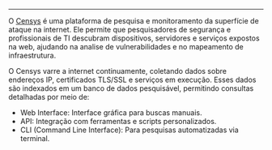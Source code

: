 
---

O [Censys](https://platform.censys.io/home/examples) é uma plataforma de pesquisa e monitoramento da superfície de ataque na internet. Ele permite que pesquisadores de segurança e profissionais de TI descubram dispositivos, servidores e serviços expostos na web, ajudando na analise de vulnerabilidades e no mapeamento de infraestrutura. 

O Censys varre a internet continuamente, coletando dados sobre endereços IP, certificados TLS/SSL e serviços em execução. Esses dados são indexados em um banco de dados pesquisável, permitindo consultas detalhadas por meio de:

- Web Interface: Interface gráfica para buscas manuais.
- API: Integração com ferramentas e scripts personalizados.
- CLI (Command Line Interface): Para pesquisas automatizadas via terminal.

